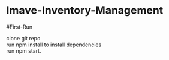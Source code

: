 # Imave-Inventory-Management


#First-Run

clone git repo\
run npm install to install dependencies\
run npm start.

